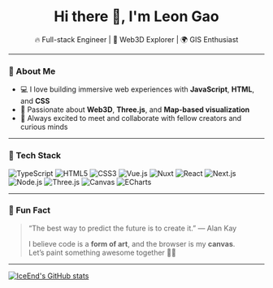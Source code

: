 <h1 align="center">Hi there 👋, I'm Leon Gao</h1>

<p align="center">
  🔥 Full-stack Engineer | 🚀 Web3D Explorer | 🌍 GIS Enthusiast  
</p>

---

### 🚀 About Me

- 💻 I love building immersive web experiences with **JavaScript**, **HTML**, and **CSS**
- 🎯 Passionate about **Web3D**, **Three.js**, and **Map-based visualization**
- 🤝 Always excited to meet and collaborate with fellow creators and curious minds

---

### 🧰 Tech Stack

![TypeScript](https://img.shields.io/badge/-TypeScript-3178C6?style=flat&logo=typescript&logoColor=white)
![HTML5](https://img.shields.io/badge/-HTML5-E34F26?style=flat&logo=html5&logoColor=white)
![CSS3](https://img.shields.io/badge/-CSS3-1572B6?style=flat&logo=css3)
![Vue.js](https://img.shields.io/badge/-Vue.js-4FC08D?style=flat&logo=vue.js)
![Nuxt](https://img.shields.io/badge/-Nuxt-00C58E?style=flat&logo=nuxt.js)
![React](https://img.shields.io/badge/-React-61DAFB?style=flat&logo=react&logoColor=white)
![Next.js](https://img.shields.io/badge/-Next.js-000000?style=flat&logo=next.js&logoColor=white)
![Node.js](https://img.shields.io/badge/-Node.js-339933?style=flat&logo=node.js&logoColor=white)
![Three.js](https://img.shields.io/badge/-Three.js-000000?style=flat&logo=three.js)
![Canvas](https://img.shields.io/badge/-Canvas-F05032?style=flat&logo=html5&logoColor=white)
![ECharts](https://img.shields.io/badge/-ECharts-AA344D?style=flat&logo=apache-echarts&logoColor=white)

---

### 🌟 Fun Fact

> “The best way to predict the future is to create it.” — Alan Kay  
>  
> I believe code is a **form of art**, and the browser is my **canvas**.  
> Let’s paint something awesome together 🎨✨

---

[![IceEnd's GitHub stats](https://github-immortality.vercel.app/api?username=leongaooo)](https://github.com/leongaooo)

